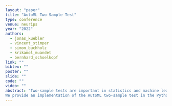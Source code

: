 ```yaml
---
layout: "paper"
title: "AutoML Two-Sample Test"
type: conference
venue: neurips
year: "2022"
authors:
  - jonas_kuebler
  - vincent_stimper
  - simon_buchholz
  - krikamol_muandet
  - bernhard_schoelkopf
link: ""
bibtex: ""
poster: ""
slide: ""
code: ""
video: ""
abstract: "Two-sample tests are important in statistics and machine learning, both as tools for scientific discovery as well as to detect distribution shifts. This led to the development of many sophisticated test procedures going beyond the standard supervised learning frameworks, whose usage can require specialized knowledge about two-sample testing. We use a simple test that takes the mean discrepancy of a witness function as the test statistic and prove that minimizing a squared loss leads to a witness with optimal testing power. This allows us to leverage recent advancements in AutoML. Without any user input about the problems at hand, and using the same method for all our experiments, our AutoML two-sample test achieves competitive performance on a diverse distribution shift benchmark as well as on challenging two-sample testing problems.
We provide an implementation of the AutoML two-sample test in the Python package autotst."
---
```

